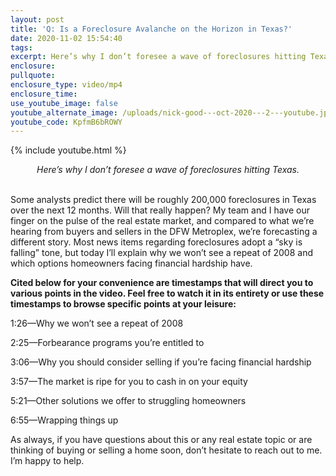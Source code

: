 ```yaml
---
layout: post
title: 'Q: Is a Foreclosure Avalanche on the Horizon in Texas?'
date: 2020-11-02 15:54:40
tags:
excerpt: Here’s why I don’t foresee a wave of foreclosures hitting Texas.
enclosure:
pullquote:
enclosure_type: video/mp4
enclosure_time:
use_youtube_image: false
youtube_alternate_image: /uploads/nick-good---oct-2020---2---youtube.jpg
youtube_code: KpfmB6bROWY
---
```


{% include youtube.html %}

<center><em>Here’s why I don’t foresee a wave of foreclosures hitting Texas. </em></center>
&nbsp;

Some analysts predict there will be roughly 200,000 foreclosures in Texas over the next 12 months. Will that really happen? My team and I have our finger on the pulse of the real estate market, and compared to what we’re hearing from buyers and sellers in the DFW Metroplex, we’re forecasting a different story. Most news items regarding foreclosures adopt a “sky is falling” tone, but today I’ll explain why we won’t see a repeat of 2008 and which options homeowners facing financial hardship have.&nbsp;

**Cited below for your convenience are timestamps that will direct you to various points in the video. Feel free to watch it in its entirety or use these timestamps to browse specific points at your leisure:&nbsp;**

1:26—Why we won’t see a repeat of 2008

2:25—Forbearance programs you’re entitled to

3:06—Why you should consider selling if you’re facing financial hardship&nbsp;

3:57—The market is ripe for you to cash in on your equity&nbsp;

5:21—Other solutions we offer to struggling homeowners&nbsp;

6:55—Wrapping things up&nbsp;

As always, if you have questions about this or any real estate topic or are thinking of buying or selling a home soon, don’t hesitate to reach out to me. I’m happy to help.